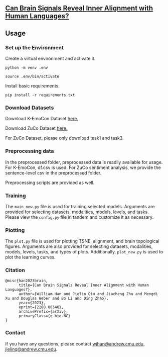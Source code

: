 ## [Can Brain Signals Reveal Inner Alignment with Human Languages?](https://arxiv.org/abs/2208.06348)

## Usage

### Set up the Environment

Create a virtual environment and activate it. 

```
python -m venv .env

source .env/bin/activate
```

Install basic requirements.

```
pip install -r requirements.txt
```

### Download Datasets

Download K-EmoCon Dataset [here.](https://zenodo.org/record/3931963)

Download ZuCo Dataset [here.](https://osf.io/q3zws/)

For ZuCo Dataset, please only download task1 and task3.

### Preprocessing data

In the preprocessed folder, preprocessed data is readily available for usage. 
For K-EmoCon, df.csv is used. For ZuCo sentiment analysis, we provide the sentence-level csv in the preprocessed folder.

Preprocessing scripts are provided as well. 

### Training 

The `main_new.py` file is used for training selected models. Arguments are provided for selecting datasets, modalities, models, levels, and tasks. 
Please view the `config.py` file in tandem and customize it as necessary. 


### Plotting

The `plot.py` file is used for plotting TSNE, alignment, and brain topological figures. Arguments are also provided for selecting datasets, modalities, models, levels, tasks, and types of plots. Additionally, `plot_new.py` is used to plot the learning curves. 


### Citation

```
@misc{han2023brain,
      title={Can Brain Signals Reveal Inner Alignment with Human Languages?}, 
      author={William Han and Jielin Qiu and Jiacheng Zhu and Mengdi Xu and Douglas Weber and Bo Li and Ding Zhao},
      year={2023},
      eprint={2208.06348},
      archivePrefix={arXiv},
      primaryClass={q-bio.NC}
}
```

### Contact

If you have any questions, please contact wjhan@andrew.cmu.edu, jielinq@andrew.cmu.edu.
